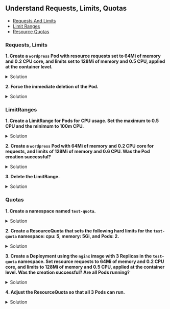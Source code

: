 ## Understand Requests, Limits, Quotas

* [Requests And Limits](https://kubernetes.io/docs/concepts/configuration/manage-resources-containers/ "Requests And Limits")
* [Limit Ranges](https://kubernetes.io/docs/concepts/policy/limit-range/ "Limit Ranges")
* [Resource Quotas](https://kubernetes.io/docs/concepts/policy/resource-quotas/ "Resource Quotas")


### Requests, Limits

**1.	Create a <code>wordpress</code> Pod with resource requests set to 64Mi of memory and 0.2 CPU core, and limits set to 128Mi of memory and 0.5 CPU, applied at the container level.**

<details><summary>Solution</summary>

<p>

```bash
kubectl run wordpress --image=wordpress --dry-run=client -o yaml > wordpress.yaml
```
wordpress.yaml

```YAML
apiVersion: v1
kind: Pod
metadata:
  creationTimestamp: null
  labels:
    run: wordpress
  name: wordpress
spec:
  containers:
  - image: wordpress
    name: wordpress
    resources:
      requests:               #add
        memory: "64Mi"        #add
        cpu: 0.2              #add
      limits:                 #add
        memory: "128Mi"       #add
        cpu: 0.5              #add
  dnsPolicy: ClusterFirst
  restartPolicy: Always
status: {}
```

</p>
</details>



**2.	Force the immediate deletion of the Pod.**

<details><summary>Solution</summary>

<p>

```bash
kubectl delete pod wordpress --force --grace-period=0
```

</p>
</details>



### LimitRanges

**1.	Create a LimitRange for Pods for CPU usage. Set the maximum to 0.5 CPU and the minimum to 100m CPU.**

<details><summary>Solution</summary>

<p>
limitrange.yaml

```YAML
apiVersion: v1
kind: LimitRange
metadata:
  name: cpu-resource-constraint
spec:
  limits:
  - max: 
      cpu: "0.5"
    min:
      cpu: 100m
    type: Pod
```
```bash
kubectl apply -f limitrange.yaml
kubectl get limitrange
```
</p>
</details>



**2.	Create a <code>wordpress</code> Pod with 64Mi of memory and 0.2 CPU core for requests, and limits of 128Mi of memory and 0.6 CPU. Was the Pod creation successful?**

<details><summary>Solution</summary>

<p>

wordpress2.yaml

```YAML
apiVersion: v1
kind: Pod
metadata:
  creationTimestamp: null
  labels:
    run: wordpress
  name: wordpress
spec:
  containers:
  - image: wordpress
    name: wordpress
    resources:
      requests:               #add
        memory: "64Mi"        #add
        cpu: 0.2              #add
      limits:                 #add
        memory: "128Mi"       #add
        cpu: 0.6              #add
  dnsPolicy: ClusterFirst
  restartPolicy: Always
status: {}
```
```bash
kubectl apply -f wordpress2.yaml #should display Forbidden error
```
</p>
</details>



**3.	Delete the LimitRange.**

<details><summary>Solution</summary>

<p>

```bash
kubectl delete limitrange cpu-resource-constraint
```

</p>
</details>



### Quotas

**1. Create a namespace named <code>test-quota</code>.**

<details><summary>Solution</summary>

<p>

```bash
kubectl create ns test-quota
kubectl get ns
```

</p>
</details>



**2.	Create a ResourceQuota that sets the following hard limits for the <code>test-quota</code> namespace: cpu: 5, memory: 5Gi, and Pods: 2.**

<details><summary>Solution</summary>

<p>

```bash
kubectl create quota myquota --hard=cpu=5,memory=5Gi,pods=2 -n test-quota
kubectl get quota -n test-quota
```

</p>
</details>



**3.	Create a Deployment using the <code>nginx</code> image with 3 Replicas in the <code>test-quota</code> namespace. Set resource requests to 64Mi of memory and 0.2 CPU core, and limits to 128Mi of memory and 0.5 CPU, applied at the container level. Was the creation successful? Are all Pods running?**

<details><summary>Solution</summary>

<p>

```bash
kubectl create deploy nginx --image=nginx --replicas=3 -n test-quota --dry-run=client -o yaml > nginx.yaml
```
nginx.yaml

```YAML
apiVersion: apps/v1
kind: Deployment
metadata:
  creationTimestamp: null
  labels:
    app: nginx
  name: nginx
  namespace: test-quota
spec:
  replicas: 3
  selector:
    matchLabels:
      app: nginx
  strategy: {}
  template:
    metadata:
      creationTimestamp: null
      labels:
        app: nginx
    spec:
      containers:
      - image: nginx
        name: nginx
        resources: 
          limits:              #add
            cpu: 0.5           #add
            memory: "128Mi"    #add
          requests:            #add
            cpu: 0.2           #add
            memory: "64Mi"     #add
status: {}
```
```bash
kubectl apply -f nginx.yaml 
kubectl get pods -n test-quota #only 2 pods should be running
```
</p>
</details>



**4.	Adjust the ResourceQuota so that all 3 Pods can run.**

<details><summary>Solution</summary>

<p>

```bash
kubectl edit quota myquota -n test-quota
```

```YAML
...
spec:
  hard:
    cpu: "5"
    memory: 5Gi
    pods: "3" #change
...
```
```bash
kubectl rollout restart deploy nginx -n test-quota
kubectl get pods -n test-quota #should display 3 nginx pods
```

</p>
</details>

